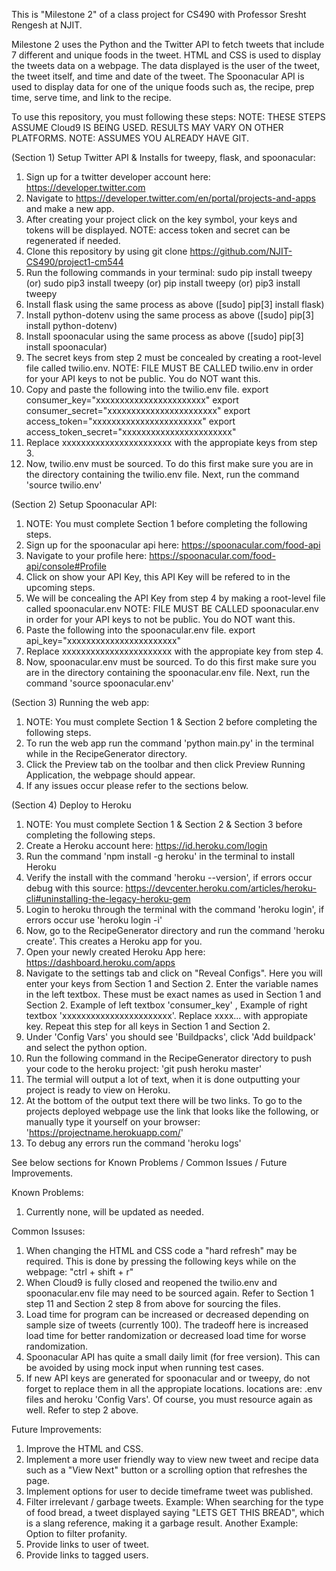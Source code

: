 This is "Milestone 2" of a class project for CS490 with Professor Sresht Rengesh at NJIT.

Milestone 2 uses the Python and the Twitter API to fetch tweets that include 7 different and unique foods in the tweet.
HTML and CSS is used to display the tweets data on a webpage. The data displayed is the user of the tweet, the tweet itself, and time and date of the tweet.
The Spoonacular API is used to display data for one of the unique foods such as, the recipe, prep time, serve time, and link to the recipe.

To use this repository, you must following these steps:
NOTE: THESE STEPS ASSUME Cloud9 IS BEING USED. RESULTS MAY VARY ON OTHER PLATFORMS.
NOTE: ASSUMES YOU ALREADY HAVE GIT.

(Section 1) Setup Twitter API & Installs for tweepy, flask, and spoonacular:
1. Sign up for a twitter developer account here: https://developer.twitter.com
2. Navigate to https://developer.twitter.com/en/portal/projects-and-apps and make a new app.
3. After creating your project click on the key symbol, your keys and tokens will be displayed. NOTE: access token and secret can be regenerated if needed.
4. Clone this repository by using git clone https://github.com/NJIT-CS490/project1-cm544
5. Run the following commands in your terminal:
    sudo pip install tweepy
    (or) sudo pip3 install tweepy
    (or) pip install tweepy
    (or) pip3 install tweepy
6. Install flask using the same process as above ([sudo] pip[3] install flask)
7. Install python-dotenv using the same process as above ([sudo] pip[3] install python-dotenv)
8. Install spoonacular using the same process as above ([sudo] pip[3] install spoonacular)
9. The secret keys from step 2 must be concealed by creating a root-level file called twilio.env.
   NOTE: FILE MUST BE CALLED twilio.env in order for your API keys to not be public. You do NOT want this. 
10. Copy and paste the following into the twilio.env file.
    export consumer_key="xxxxxxxxxxxxxxxxxxxxxxx"
    export consumer_secret="xxxxxxxxxxxxxxxxxxxxxxx"
    export access_token="xxxxxxxxxxxxxxxxxxxxxxx"
    export access_token_secret="xxxxxxxxxxxxxxxxxxxxxxx"
11. Replace xxxxxxxxxxxxxxxxxxxxxxx with the appropiate keys from step 3.
12. Now, twilio.env must be sourced. To do this first make sure you are in the directory containing the twilio.env file.
    Next, run the command 'source twilio.env'

(Section 2) Setup Spoonacular API:
1. NOTE: You must complete Section 1 before completing the following steps.
2. Sign up for the spoonacular api here: https://spoonacular.com/food-api
3. Navigate to your profile here: https://spoonacular.com/food-api/console#Profile
4. Click on show your API Key, this API Key will be refered to in the upcoming steps.
5. We will be concealing the API Key from step 4 by making a root-level file called spoonacular.env
   NOTE: FILE MUST BE CALLED spoonacular.env in order for your API keys to not be public. You do NOT want this.
6. Paste the following into the spoonacular.env file.
   export api_key="xxxxxxxxxxxxxxxxxxxxxxx"
7. Replace xxxxxxxxxxxxxxxxxxxxxxx with the appropiate key from step 4.
8. Now, spoonacular.env must be sourced. To do this first make sure you are in the directory containing the spoonacular.env file.
   Next, run the command 'source spoonacular.env'

(Section 3) Running the web app: 
1. NOTE: You must complete Section 1 & Section 2 before completing the following steps.
2. To run the web app run the command 'python main.py' in the terminal while in the RecipeGenerator directory.
3. Click the Preview tab on the toolbar and then click Preview Running Application, the webpage should appear.
4. If any issues occur please refer to the sections below.

(Section 4) Deploy to Heroku
1. NOTE: You must complete Section 1 & Section 2 & Section 3 before completing the following steps.
2. Create a Heroku account here: https://id.heroku.com/login
3. Run the command 'npm install -g heroku' in the terminal to install Heroku
4. Verify the install with the command 'heroku --version', if errors occur debug with this source: https://devcenter.heroku.com/articles/heroku-cli#uninstalling-the-legacy-heroku-gem
5. Login to heroku through the terminal with the command 'heroku login', if errors occur use 'heroku login -i'
6. Now, go to the RecipeGenerator directory and run the command 'heroku create'. This creates a Heroku app for you.
7. Open your newly created Heroku App here: https://dashboard.heroku.com/apps
8. Navigate to the settings tab and click on "Reveal Configs". Here you will enter your keys from Section 1 and Section 2.
   Enter the variable names in the left textbox. These must be exact names as used in Section 1 and Section 2.
   Example of left textbox 'consumer_key' , Example of right textbox 'xxxxxxxxxxxxxxxxxxxxxxx'. Replace xxxx... with appropiate key.
   Repeat this step for all keys in Section 1 and Section 2.
9. Under 'Config Vars' you should see 'Buildpacks', click 'Add buildpack' and select the python option.
10. Run the following command in the RecipeGenerator directory to push your code to the heroku project: 'git push heroku master'
11. The termial will output a lot of text, when it is done outputting your project is ready to view on Heroku.
12. At the bottom of the output text there will be two links. To go to the projects deployed webpage use the link that looks like the following, or manually type it yourself on your browser:
    'https://projectname.herokuapp.com/'
13. To debug any errors run the command 'heroku logs'

See below sections for Known Problems / Common Issues / Future Improvements.

Known Problems:
1. Currently none, will be updated as needed.

Common Issuses:
1. When changing the HTML and CSS code a "hard refresh" may be required.
   This is done by pressing the following keys while on the webpage: "ctrl + shift + r"
2. When Cloud9 is fully closed and reopened the twilio.env and spoonacular.env file may need to be sourced again.
   Refer to Section 1 step 11 and Section 2 step 8 from above for sourcing the files.
3. Load time for program can be increased or decreased depending on sample size of tweets (currently 100).
   The tradeoff here is increased load time for better randomization or decreased load time for worse randomization.
4. Spoonacular API has quite a small daily limit (for free version). This can be avoided by using mock input when running test cases.
5. If new API keys are generated for spoonacular and or tweepy, do not forget to replace them in all the appropiate locations.
   locations are: .env files and heroku 'Config Vars'. Of course, you must resource again as well. Refer to step 2 above.

Future Improvements:
1. Improve the HTML and CSS.
2. Implement a more user friendly way to view new tweet and recipe data such as a "View Next" button or a scrolling option that refreshes the page.
3. Implement options for user to decide timeframe tweet was published.
4. Filter irrelevant / garbage tweets. Example: When searching for the type of food bread, a tweet displayed saying "LETS GET THIS BREAD",
   which is a slang reference, making it a garbage result. Another Example: Option to filter profanity.
5. Provide links to user of tweet. 
6. Provide links to tagged users.